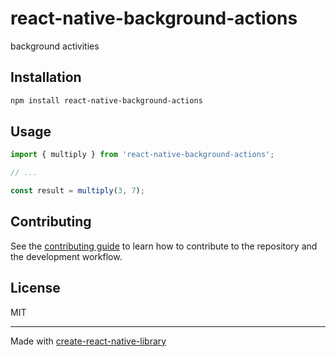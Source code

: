 # react-native-background-actions

background activities 

## Installation

```sh
npm install react-native-background-actions
```

## Usage


```js
import { multiply } from 'react-native-background-actions';

// ...

const result = multiply(3, 7);
```


## Contributing

See the [contributing guide](CONTRIBUTING.md) to learn how to contribute to the repository and the development workflow.

## License

MIT

---

Made with [create-react-native-library](https://github.com/callstack/react-native-builder-bob)
